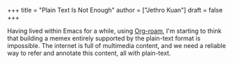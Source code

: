 +++
title = "Plain Text Is Not Enough"
author = ["Jethro Kuan"]
draft = false
+++

Having lived within Emacs for a while, using [Org-roam](https://github.com/org-roam/org-roam/), I'm starting to think
that building a memex entirely supported by the plain-text format is impossible.
The internet is full of multimedia content, and we need a reliable way to refer
and annotate this content, all with plain-text.